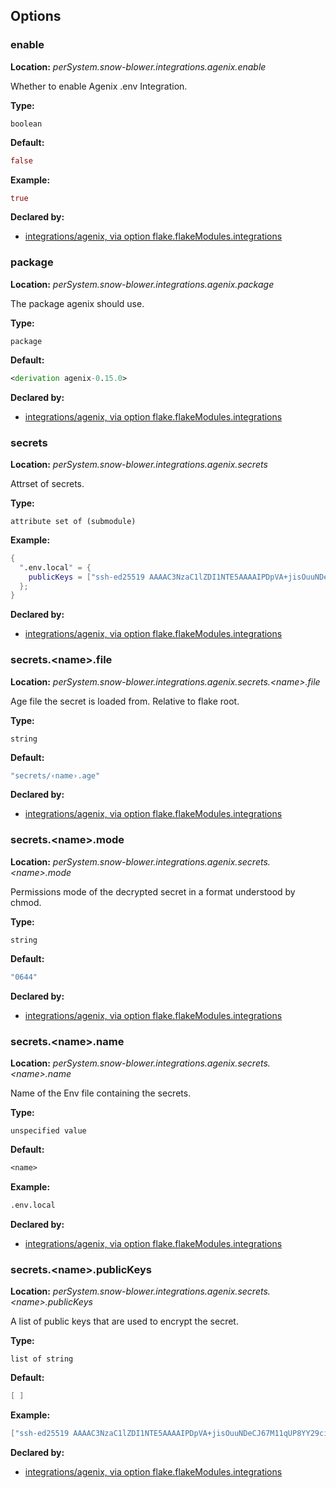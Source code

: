 ## Options

### enable
**Location:** *perSystem.snow-blower.integrations.agenix.enable*

Whether to enable Agenix .env Integration.

**Type:**

`boolean`

**Default:**
```nix
false
```

**Example:**

```nix
true
```

**Declared by:**

- [integrations/agenix, via option flake.flakeModules.integrations](https://github.com/use-the-fork/snow-blower/tree/main/modules/integrations/agenix/default.nix)


### package
**Location:** *perSystem.snow-blower.integrations.agenix.package*

The package agenix should use.

**Type:**

`package`

**Default:**
```nix
<derivation agenix-0.15.0>
```

**Declared by:**

- [integrations/agenix, via option flake.flakeModules.integrations](https://github.com/use-the-fork/snow-blower/tree/main/modules/integrations/agenix/default.nix)


### secrets
**Location:** *perSystem.snow-blower.integrations.agenix.secrets*

Attrset of secrets.

**Type:**

`attribute set of (submodule)`

**Example:**

```nix
{
  ".env.local" = {
    publicKeys = ["ssh-ed25519 AAAAC3NzaC1lZDI1NTE5AAAAIPDpVA+jisOuuNDeCJ67M11qUP8YY29cipajWzTFAobi"];
  };
}

```

**Declared by:**

- [integrations/agenix, via option flake.flakeModules.integrations](https://github.com/use-the-fork/snow-blower/tree/main/modules/integrations/agenix/default.nix)


### secrets.\<name\>.file
**Location:** *perSystem.snow-blower.integrations.agenix.secrets.\<name\>.file*

Age file the secret is loaded from. Relative to flake root.


**Type:**

`string`

**Default:**
```nix
"secrets/‹name›.age"
```

**Declared by:**

- [integrations/agenix, via option flake.flakeModules.integrations](https://github.com/use-the-fork/snow-blower/tree/main/modules/integrations/agenix/default.nix)


### secrets.\<name\>.mode
**Location:** *perSystem.snow-blower.integrations.agenix.secrets.\<name\>.mode*

Permissions mode of the decrypted secret in a format understood by chmod.

**Type:**

`string`

**Default:**
```nix
"0644"
```

**Declared by:**

- [integrations/agenix, via option flake.flakeModules.integrations](https://github.com/use-the-fork/snow-blower/tree/main/modules/integrations/agenix/default.nix)


### secrets.\<name\>.name
**Location:** *perSystem.snow-blower.integrations.agenix.secrets.\<name\>.name*

Name of the Env file containing the secrets.

**Type:**

`unspecified value`

**Default:**
```nix
<name>
```

**Example:**

```nix
.env.local
```

**Declared by:**

- [integrations/agenix, via option flake.flakeModules.integrations](https://github.com/use-the-fork/snow-blower/tree/main/modules/integrations/agenix/default.nix)


### secrets.\<name\>.publicKeys
**Location:** *perSystem.snow-blower.integrations.agenix.secrets.\<name\>.publicKeys*

A list of public keys that are used to encrypt the secret.

**Type:**

`list of string`

**Default:**
```nix
[ ]
```

**Example:**

```nix
["ssh-ed25519 AAAAC3NzaC1lZDI1NTE5AAAAIPDpVA+jisOuuNDeCJ67M11qUP8YY29cipajWzTFAobi"]
```

**Declared by:**

- [integrations/agenix, via option flake.flakeModules.integrations](https://github.com/use-the-fork/snow-blower/tree/main/modules/integrations/agenix/default.nix)

